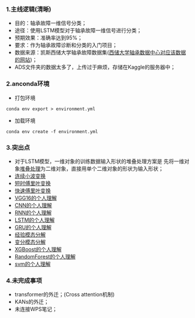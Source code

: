 ### 1.主线逻辑(清晰)

- 目的：轴承故障一维信号分类；
- 途径：使用LSTM模型对于轴承故障一维信号进行分类；
- 预期效果：准确率达到95%；
- 要求：作为轴承故障诊断和分类的入门项目；
- 数据来源：凯斯西储大学轴承故障数据集([西储大学轴承数据中心对应该数据的网站](https://link.csdn.net/?target=https%3A%2F%2Fengineering.case.edu%2Fbearingdatacenter%2Fwelcome))；
- ADS文件夹的数据太多了，上传过于麻烦，存储在Kaggle的服务器中；
### 2.anconda环境

- 打包环境

``conda env export > environment.yml``

- 加载环境

``conda env create -f environment.yml``

### 3.突出点

- 对于LSTM模型，一维对象的训练数据输入形状的堆叠处理方案是 先将一维对象[堆叠处理](./LSTM/TRY.ipynb)为二维对象，直接用单个二维对象的形状为输入形状；
- [连续小波变换](./VGG/EXPLAINATION_CWT.md)
- [短时傅里叶变换](./VGG/EXPLAINATION_STFT.md)
- [快速傅里叶变换](./VGG/EXPLAINATION_FFT.md)
- [VGG16的个人理解](./VGG/EXPLAINATION_CNN.md)
- [CNN的个人理解](./VGG/EXPLAINATION_CNN.md)
- [RNN的个人理解](./LSTM/EXPLAINATION_RNN.md)
- [LSTM的个人理解](./LSTM/EXPLAINATION_LSTM.md)
- [GRU的个人理解](./LSTM/EXPLAINATION_GRU.md)
- [经验模态分解](./LSTM/EXPLAINATION_EMD.md)
- [变分模态分解](./LSTM/EXPLAINATION_VMD.md)
- [XGBoost的个人理解](./XGBoost/EXPLAINATION_XGBoost.md)
- [RandomForest的个人理解](./XGBoost/EXPLAINATION_RandomForest.md)
- [svm的个人理解](./XGBoost/EXPLAINATION_SVM.md)
### 4.未完成事项
- transformer的外迁；(Cross attention机制)
- KANs的外迁；
- 未连接WPS笔记；
